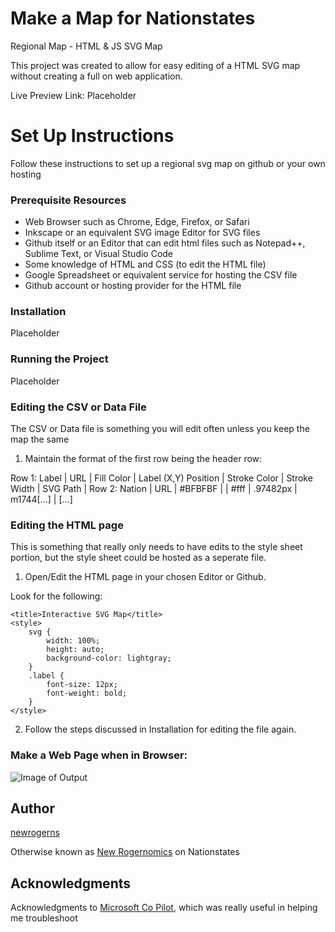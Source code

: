 # Make a Map for Nationstates
Regional Map - HTML & JS SVG Map

This project was created to allow for easy editing of a HTML SVG map without creating a full on web application.

Live Preview Link: Placeholder

# Set Up Instructions
Follow these instructions to set up a regional svg map on github or your own hosting

### Prerequisite Resources
* Web Browser such as Chrome, Edge, Firefox, or Safari
* Inkscape or an equivalent SVG image Editor for SVG files
* Github itself or an Editor that can edit html files such as Notepad++, Sublime Text, or Visual Studio Code
* Some knowledge of HTML and CSS (to edit the HTML file)
* Google Spreadsheet or equivalent service for hosting the CSV file
* Github account or hosting provider for the HTML file

### Installation
Placeholder

### Running the Project
Placeholder

### Editing the CSV or Data File

The CSV or Data file is something you will edit often unless you keep the map the same

1. Maintain the format of the first row being the header row:

Row 1: Label  | URL | Fill Color | Label (X,Y) Position | Stroke Color | Stroke Width | SVG Path   |
Row 2: Nation | URL | #BFBFBF    |                      | #fff         |  .97482px    | m1744[...] |
[...]

### Editing the HTML page

This is something that really only needs to have edits to the style sheet portion, but the style sheet could be hosted as a seperate file.

1. Open/Edit the HTML page in your chosen Editor or Github.

Look for the following:

    <title>Interactive SVG Map</title>
    <style>
        svg {
            width: 100%;
            height: auto;
            background-color: lightgray;
        }
        .label {
            font-size: 12px;
            font-weight: bold;
        }
    </style>

2. Follow the steps discussed in Installation for editing the file again.

### Make a Web Page when in Browser:
![Image of Output](https://github.com/newrogerns/lazmap-ns/preview/webpage-preview.PNG)

## Author
[newrogerns](https://github.com/newrogerns)

Otherwise known as [New Rogernomics](https://nationstates.net/nation=New_Rogernomics) on Nationstates

## Acknowledgments
Acknowledgments to [Microsoft Co Pilot](https://copilot.microsoft.com/), which was really useful in helping me troubleshoot

